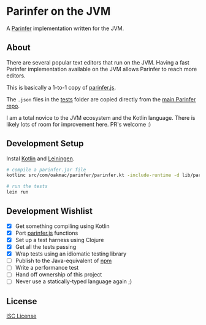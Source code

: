 # Parinfer on the JVM

A [Parinfer] implementation written for the JVM.

## About

There are several popular text editors that run on the JVM. Having a fast
Parinfer implementation available on the JVM allows Parinfer to reach more
editors.

This is basically a 1-to-1 copy of [parinfer.js].

The `.json` files in the [tests] folder are copied directly from the [main
Parinfer repo].

I am a total novice to the JVM ecosystem and the Kotlin language. There is
likely lots of room for improvement here. PR's welcome :)

## Development Setup

Instal [Kotlin] and [Leiningen].

```sh
# compile a parinfer.jar file
kotlinc src/com/oakmac/parinfer/parinfer.kt -include-runtime -d lib/parinfer.jar

# run the tests
lein run
```

## Development Wishlist

* [x] Get something compiling using Kotlin
* [x] Port [parinfer.js] functions
* [x] Set up a test harness using Clojure
* [x] Get all the tests passing
* [x] Wrap tests using an idiomatic testing library
* [ ] Publish to the Java-equivalent of [npm]
* [ ] Write a performance test
* [ ] Hand off ownership of this project
* [ ] Never use a statically-typed language again ;)

## License

[ISC License]

[Parinfer]:http://shaunlebron.github.io/parinfer/
[parinfer.js]:https://github.com/shaunlebron/parinfer/blob/master/lib/parinfer.js
[tests]:tests/
[main Parinfer repo]:https://github.com/shaunlebron/parinfer/tree/master/lib/test/cases
[npm]:https://www.npmjs.com/
[Kotlin]:https://kotlinlang.org/docs/tutorials/command-line.html
[Leiningen]:http://leiningen.org/
[ISC License]:LICENSE.md
